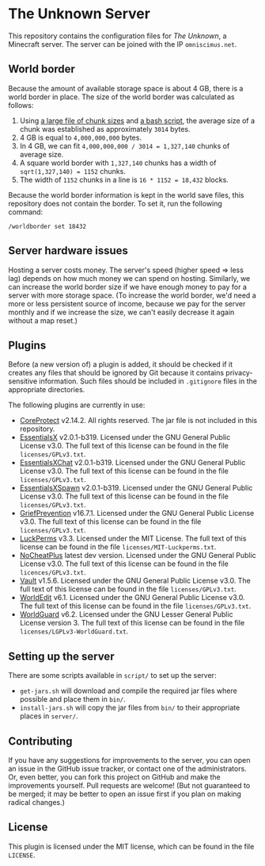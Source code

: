 # The Unknown Server

This repository contains the configuration files for *The Unknown*, a Minecraft server. The server can be joined with the IP `omniscimus.net`.

## World border

Because the amount of available storage space is about 4 GB, there is a world border in place. The size of the world border was calculated as follows:

1. Using [a large file of chunk sizes](https://gist.github.com/haxney/813325) and [a bash script](https://gist.github.com/Omniscimus/0a38f99002c6ecf43cf7857601a76acc), the average size of a chunk was established as approximately `3014` bytes.
1. 4 GB is equal to `4,000,000,000` bytes.
1. In 4 GB, we can fit `4,000,000,000 / 3014 = 1,327,140` chunks of average size.
1. A square world border with `1,327,140` chunks has a width of `sqrt(1,327,140) = 1152` chunks.
1. The width of `1152` chunks in a line is `16 * 1152 = 18,432` blocks.

Because the world border information is kept in the world save files, this repository does not contain the border. To set it, run the following command:

`/worldborder set 18432`

## Server hardware issues

Hosting a server costs money. The server's speed (higher speed => less lag) depends on how much money we can spend on hosting. Similarly, we can increase the world border size if we have enough money to pay for a server with more storage space. (To increase the world border, we'd need a more or less persistent source of income, because we pay for the server monthly and if we increase the size, we can't easily decrease it again without a map reset.)

## Plugins

Before (a new version of) a plugin is added, it should be checked if it creates any files that should be ignored by Git because it contains privacy-sensitive information. Such files should be included in `.gitignore` files in the appropriate directories.

The following plugins are currently in use:

- [CoreProtect](https://www.spigotmc.org/resources/coreprotect.8631/) v2.14.2. All rights reserved. The jar file is not included in this repository.
- [EssentialsX](https://ci.drtshock.net/job/EssentialsX/) v2.0.1-b319. Licensed under the GNU General Public License v3.0. The full text of this license can be found in the file `licenses/GPLv3.txt`.
- [EssentialsXChat](https://ci.drtshock.net/job/EssentialsX/) v2.0.1-b319. Licensed under the GNU General Public License v3.0. The full text of this license can be found in the file `licenses/GPLv3.txt`.
- [EssentialsXSpawn](https://ci.drtshock.net/job/EssentialsX/) v2.0.1-b319. Licensed under the GNU General Public License v3.0. The full text of this license can be found in the file `licenses/GPLv3.txt`.
- [GriefPrevention](https://www.spigotmc.org/resources/griefprevention.1884/) v16.7.1. Licensed under the GNU General Public License v3.0. The full text of this license can be found in the file `licenses/GPLv3.txt`.
- [LuckPerms](https://www.spigotmc.org/resources/luckperms-an-advanced-permissions-plugin.28140/) v3.3. Licensed under the MIT License. The full text of this license can be found in the file `licenses/MIT-Luckperms.txt`.
- [NoCheatPlus](https://github.com/NoCheatPlus/Docs/wiki/Notable-Builds) latest dev version. Licensed under the GNU General Public License v3.0. The full text of this license can be found in the file `licences/GPLv3.txt`.
- [Vault](http://dev.bukkit.org/bukkit-plugins/vault/) v1.5.6. Licensed under the GNU General Public License v3.0. The full text of this license can be found in the file `licenses/GPLv3.txt`.
- [WorldEdit](http://builds.enginehub.org/) v6.1. Licensed under the GNU General Public License v3.0. The full text of this license can be found in the file `licenses/GPLv3.txt`.
- [WorldGuard](http://builds.enginehub.org/) v6.2. Licensed under the GNU Lesser General Public License version 3. The full text of this license can be found in the file `licenses/LGPLv3-WorldGuard.txt`.

## Setting up the server

There are some scripts available in `script/` to set up the server:

- `get-jars.sh` will download and compile the required jar files where possible and place them in `bin/`.
- `install-jars.sh` will copy the jar files from `bin/` to their appropriate places in `server/`.

## Contributing

If you have any suggestions for improvements to the server, you can open an issue in the GitHub issue tracker, or contact one of the administrators. Or, even better, you can fork this project on GitHub and make the improvements yourself. Pull requests are welcome! (But not guaranteed to be merged; it may be better to open an issue first if you plan on making radical changes.)

## License

This plugin is licensed under the MIT license, which can be found in the file `LICENSE`.
